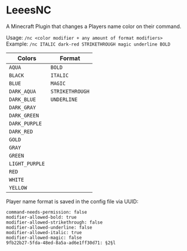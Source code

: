 # LeeesNC
A Minecraft Plugin that changes a Players name color on their command.

Usage: `/nc <color modifier + any amount of format modifiers>`  
Example: `/nc ITALIC dark-red STRIKETHROUGH magic underline BOLD`  

|Colors         |Format          |
|---------------|----------------|
|`AQUA`         |`BOLD`          |
|`BLACK`        |`ITALIC`        |
|`BLUE`         |`MAGIC`         |
|`DARK_AQUA`    |`STRIKETHROUGH` |
|`DARK_BLUE`    |`UNDERLINE`     |
|`DARK_GRAY`    |                |
|`DARK_GREEN`   |                |
|`DARK_PURPLE`  |                |
|`DARK_RED`     |                |
|`GOLD`         |                |
|`GRAY`         |                |
|`GREEN`        |                |
|`LIGHT_PURPLE` |                |
|`RED`          |                |
|`WHITE`        |                |
|`YELLOW`       |                |

Player name format is saved in the config file via UUID:
```
command-needs-permission: false
modifier-allowed-bold: true
modifier-allowed-strikethrough: false
modifier-allowed-underline: false
modifier-allowed-italic: true
modifier-allowed-magic: false
9fb22b27-5fda-48ed-8a5a-ad6e1ff30d71: §2§l
```
